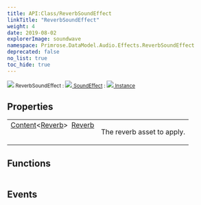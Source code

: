 ```yaml
---
title: API:Class/ReverbSoundEffect
linkTitle: "ReverbSoundEffect"
weight: 4
date: 2019-08-02
explorerImage: soundwave
namespace: Primrose.DataModel.Audio.Effects.ReverbSoundEffect
deprecated: false
no_list: true
toc_hide: true
---
```

<small class="inheritance">
<span class="" href="/docs/api-reference/Class/ReverbSoundEffect"><img src="/icons/silk/soundwave.png"/>&nbsp;ReverbSoundEffect</span>&nbsp;:&nbsp;<a class="" href="/docs/api-reference/Class/SoundEffect"><img src="/icons/silk/soundwave.png"/>&nbsp;SoundEffect</a>&nbsp;:&nbsp;<a class="" href="/docs/api-reference/Class/Instance"><img src="/icons/silk/default.png"/>&nbsp;Instance</a></small>
 
## Properties
 
<table class="studiohide">
<tbody>
<tr class="function-row ">
<td style="vertical-align:top;white-space:normal;">
<div>
<a class="type" href="/docs/api-reference/Misc/Content">Content</a><<a class="type" href="/docs/api-reference/Asset/Reverb">Reverb</a>><span class="method-body" style="text-indent: -2em; padding-left: 0.5em"><a class="name" href="Reverb">Reverb</a></span></td>
<td style="vertical-align:top;white-space:normal;">
<p>
The reverb asset to apply.
</p></td>
</tr>

</tbody>
</table>
 
## Functions
 
<table class="studiohide">
<tbody>
</tbody>
</table>
 
## Events
 
<table class="studiohide">
<tbody>
</tbody>
</table>
<b>
</b>
<div class="inheritors">
<ul class="root">
</ul>
</div>
